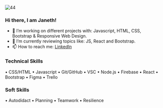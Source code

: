 

![44](https://user-images.githubusercontent.com/101832576/210864345-d3f7e106-e1a9-4a9c-8301-c6e5c189ffbc.png)


### Hi there, I am Janeth! 

- 🔭 I’m working on different projects with: Javascript, HTML, CSS, Bootstrap & Responsive Web Design.
- 🌱 I’m currently reviewing topics like: JS, React and Bootstrap.
- 📫 How to reach me: [LinkedIn](https://www.linkedin.com/in/janeth-a-l%C3%B3pez-segundo-3a0219250/)

### Technical Skills

• CSS/HTML
• Javascript
• Git/GitHub
• VSC
• Node.js
• Firebase
• React
• Bootstrap
• Figma
• Trello

### Soft Skills

• Autodidact 
• Planning 
• Teamwork 
• Resilience


